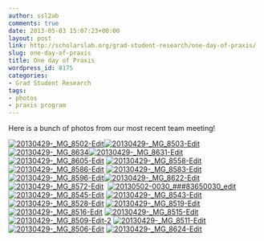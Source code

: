 ```yaml
---
author: ssl2ab
comments: true
date: 2013-05-03 15:07:23+00:00
layout: post
link: http://scholarslab.org/grad-student-research/one-day-of-praxis/
slug: one-day-of-praxis
title: One day of Praxis
wordpress_id: 8175
categories:
- Grad Student Research
tags:
- photos
- praxis program
---
```


Here is a bunch of photos from our most recent team meeting!

[![20130429-_MG_8502-Edit](http://www.scholarslab.org/wp-content/uploads/2013/05/20130429-_MG_8502-Edit-300x200.jpg)](http://www.scholarslab.org/wp-content/uploads/2013/05/20130429-_MG_8502-Edit.jpg)[![20130429-_MG_8503-Edit](http://www.scholarslab.org/wp-content/uploads/2013/05/20130429-_MG_8503-Edit-300x200.jpg)](http://www.scholarslab.org/wp-content/uploads/2013/05/20130429-_MG_8503-Edit.jpg)[![20130429-_MG_8634](http://www.scholarslab.org/wp-content/uploads/2013/05/20130429-_MG_8634-300x200.jpg)](http://www.scholarslab.org/wp-content/uploads/2013/05/20130429-_MG_8634.jpg)[![20130429-_MG_8631-Edit](http://www.scholarslab.org/wp-content/uploads/2013/05/20130429-_MG_8631-Edit-202x300.jpg)](http://www.scholarslab.org/wp-content/uploads/2013/05/20130429-_MG_8631-Edit.jpg)[![20130429-_MG_8605-Edit](http://www.scholarslab.org/wp-content/uploads/2013/05/20130429-_MG_8605-Edit-300x130.jpg)](http://www.scholarslab.org/wp-content/uploads/2013/05/20130429-_MG_8605-Edit.jpg) [![20130429-_MG_8558-Edit](http://www.scholarslab.org/wp-content/uploads/2013/05/20130429-_MG_8558-Edit-300x140.jpg)](http://www.scholarslab.org/wp-content/uploads/2013/05/20130429-_MG_8558-Edit.jpg) [![20130429-_MG_8586-Edit](http://www.scholarslab.org/wp-content/uploads/2013/05/20130429-_MG_8586-Edit-300x200.jpg)](http://www.scholarslab.org/wp-content/uploads/2013/05/20130429-_MG_8586-Edit.jpg) [![20130429-_MG_8583-Edit](http://www.scholarslab.org/wp-content/uploads/2013/05/20130429-_MG_8583-Edit-300x200.jpg)](http://www.scholarslab.org/wp-content/uploads/2013/05/20130429-_MG_8583-Edit.jpg) [![20130429-_MG_8596-Edit](http://www.scholarslab.org/wp-content/uploads/2013/05/20130429-_MG_8596-Edit-200x300.jpg)](http://www.scholarslab.org/wp-content/uploads/2013/05/20130429-_MG_8596-Edit.jpg)[![20130429-_MG_8622-Edit](http://www.scholarslab.org/wp-content/uploads/2013/05/20130429-_MG_8622-Edit-300x200.jpg)](http://www.scholarslab.org/wp-content/uploads/2013/05/20130429-_MG_8622-Edit.jpg) [![20130429-_MG_8572-Edit](http://www.scholarslab.org/wp-content/uploads/2013/05/20130429-_MG_8572-Edit-300x200.jpg)](http://www.scholarslab.org/wp-content/uploads/2013/05/20130429-_MG_8572-Edit.jpg)  [![20130502-0030_###83650030_edit](http://www.scholarslab.org/wp-content/uploads/2013/05/20130502-0030_83650030_edit-300x198.jpg)](http://www.scholarslab.org/wp-content/uploads/2013/05/20130502-0030_83650030_edit.jpg) [![20130429-_MG_8545-Edit](http://www.scholarslab.org/wp-content/uploads/2013/05/20130429-_MG_8545-Edit-231x300.jpg)](http://www.scholarslab.org/wp-content/uploads/2013/05/20130429-_MG_8545-Edit.jpg) [![20130429-_MG_8543-Edit](http://www.scholarslab.org/wp-content/uploads/2013/05/20130429-_MG_8543-Edit-200x300.jpg)](http://www.scholarslab.org/wp-content/uploads/2013/05/20130429-_MG_8543-Edit.jpg) [![20130429-_MG_8528-Edit](http://www.scholarslab.org/wp-content/uploads/2013/05/20130429-_MG_8528-Edit-200x300.jpg)](http://www.scholarslab.org/wp-content/uploads/2013/05/20130429-_MG_8528-Edit.jpg) [![20130429-_MG_8519-Edit](http://www.scholarslab.org/wp-content/uploads/2013/05/20130429-_MG_8519-Edit-300x200.jpg)](http://www.scholarslab.org/wp-content/uploads/2013/05/20130429-_MG_8519-Edit.jpg) [![20130429-_MG_8516-Edit](http://www.scholarslab.org/wp-content/uploads/2013/05/20130429-_MG_8516-Edit-300x200.jpg)](http://www.scholarslab.org/wp-content/uploads/2013/05/20130429-_MG_8516-Edit.jpg) [![20130429-_MG_8515-Edit](http://www.scholarslab.org/wp-content/uploads/2013/05/20130429-_MG_8515-Edit-300x165.jpg)](http://www.scholarslab.org/wp-content/uploads/2013/05/20130429-_MG_8515-Edit.jpg) [![20130429-_MG_8509-Edit-2](http://www.scholarslab.org/wp-content/uploads/2013/05/20130429-_MG_8509-Edit-2-200x300.jpg)](http://www.scholarslab.org/wp-content/uploads/2013/05/20130429-_MG_8509-Edit-2.jpg) [![20130429-_MG_8511-Edit](http://www.scholarslab.org/wp-content/uploads/2013/05/20130429-_MG_8511-Edit-200x300.jpg)](http://www.scholarslab.org/wp-content/uploads/2013/05/20130429-_MG_8511-Edit.jpg)[![20130429-_MG_8506-Edit](http://www.scholarslab.org/wp-content/uploads/2013/05/20130429-_MG_8506-Edit-300x200.jpg)](http://www.scholarslab.org/wp-content/uploads/2013/05/20130429-_MG_8506-Edit.jpg) [![20130429-_MG_8624-Edit](http://www.scholarslab.org/wp-content/uploads/2013/05/20130429-_MG_8624-Edit-300x200.jpg)](http://www.scholarslab.org/wp-content/uploads/2013/05/20130429-_MG_8624-Edit.jpg)
